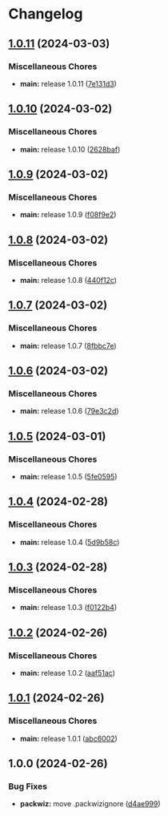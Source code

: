 # Changelog

## [1.0.11](https://github.com/Fauli1221/skycraft1/compare/v1.0.10...v1.0.11) (2024-03-03)


### Miscellaneous Chores

* **main:** release 1.0.11 ([7e131d3](https://github.com/Fauli1221/skycraft1/commit/7e131d3a7d7242e536ef7a3adda15ca93e88051a))

## [1.0.10](https://github.com/Fauli1221/skycraft1/compare/v1.0.9...v1.0.10) (2024-03-02)


### Miscellaneous Chores

* **main:** release 1.0.10 ([2628baf](https://github.com/Fauli1221/skycraft1/commit/2628baf3191ee4d26fb8f4730e8595a5785907c1))

## [1.0.9](https://github.com/Fauli1221/skycraft1/compare/v1.0.8...v1.0.9) (2024-03-02)


### Miscellaneous Chores

* **main:** release 1.0.9 ([f08f9e2](https://github.com/Fauli1221/skycraft1/commit/f08f9e2aa17ad3d7670e769ea4dc95af70c68dc4))

## [1.0.8](https://github.com/Fauli1221/skycraft1/compare/v1.0.7...v1.0.8) (2024-03-02)


### Miscellaneous Chores

* **main:** release 1.0.8 ([440f12c](https://github.com/Fauli1221/skycraft1/commit/440f12cc689594715883ac3c928d82166e173202))

## [1.0.7](https://github.com/Fauli1221/skycraft1/compare/v1.0.6...v1.0.7) (2024-03-02)


### Miscellaneous Chores

* **main:** release 1.0.7 ([8fbbc7e](https://github.com/Fauli1221/skycraft1/commit/8fbbc7e8f7906d3377296e8d462fbb56916f79e1))

## [1.0.6](https://github.com/Fauli1221/skycraft1/compare/v1.0.5...v1.0.6) (2024-03-02)


### Miscellaneous Chores

* **main:** release 1.0.6 ([79e3c2d](https://github.com/Fauli1221/skycraft1/commit/79e3c2d340d97457f1a02abf842069e920e50260))

## [1.0.5](https://github.com/Fauli1221/skycraft1/compare/v1.0.4...v1.0.5) (2024-03-01)


### Miscellaneous Chores

* **main:** release 1.0.5 ([5fe0595](https://github.com/Fauli1221/skycraft1/commit/5fe05958d2bf987aacdf0724a336a3fa88a9c886))

## [1.0.4](https://github.com/Fauli1221/skycraft1/compare/v1.0.3...v1.0.4) (2024-02-28)


### Miscellaneous Chores

* **main:** release 1.0.4 ([5d9b58c](https://github.com/Fauli1221/skycraft1/commit/5d9b58c2c2c3b87697b4acd9e6ca1dd19fee55d0))

## [1.0.3](https://github.com/Fauli1221/skycraft1/compare/v1.0.2...v1.0.3) (2024-02-28)


### Miscellaneous Chores

* **main:** release 1.0.3 ([f0122b4](https://github.com/Fauli1221/skycraft1/commit/f0122b47fd0588e051bf429ad7083517a824e672))

## [1.0.2](https://github.com/Fauli1221/skycraft1/compare/v1.0.1...v1.0.2) (2024-02-26)


### Miscellaneous Chores

* **main:** release 1.0.2 ([aaf51ac](https://github.com/Fauli1221/skycraft1/commit/aaf51ac47b364f05b5f69308bd95e737876e8ef4))

## [1.0.1](https://github.com/Fauli1221/skycraft1/compare/v1.0.0...v1.0.1) (2024-02-26)


### Miscellaneous Chores

* **main:** release 1.0.1 ([abc6002](https://github.com/Fauli1221/skycraft1/commit/abc60022e233a70c5683e0f1a1fa2ca6304a49e0))

## 1.0.0 (2024-02-26)


### Bug Fixes

* **packwiz:** move .packwizignore ([d4ae999](https://github.com/Fauli1221/skycraft1/commit/d4ae999b6f0e9791ed6f0aafefeb84ab5af94b0d))
